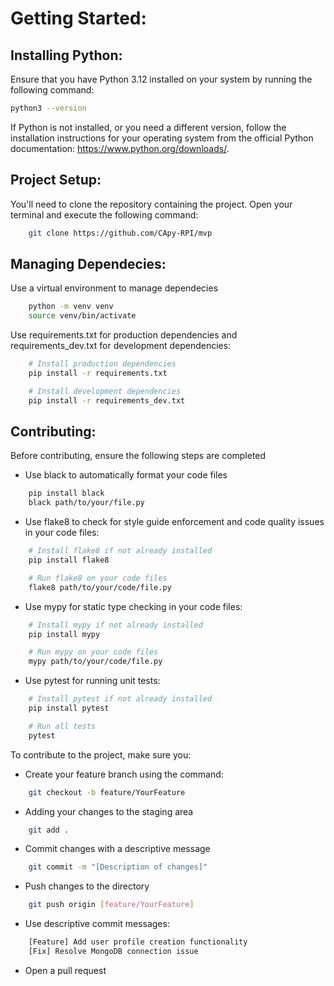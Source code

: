 # Getting Started:

## Installing Python:
Ensure that you have Python 3.12 installed on your system by running the following command:
```bash
python3 --version
```
If Python is not installed, or you need a different version, follow the installation instructions for
your operating system from the official Python documentation: https://www.python.org/downloads/.

## Project Setup:
You'll need to clone the repository containing the project. Open your terminal and execute the following command:
```bash 
    git clone https://github.com/CApy-RPI/mvp
``` 
## Managing Dependecies:
Use a virtual environment to manage dependecies
```bash
    python -m venv venv
    source venv/bin/activate
```

Use requirements.txt for production dependencies and requirements_dev.txt for development dependencies:
```bash
    # Install production dependencies
    pip install -r requirements.txt

    # Install development dependencies
    pip install -r requirements_dev.txt
```

## Contributing:
Before contributing, ensure the following steps are completed
- Use black to automatically format your code files
```bash
    pip install black
    black path/to/your/file.py
```
- Use flake8 to check for style guide enforcement and code quality issues in your code files:
```bash
    # Install flake8 if not already installed
    pip install flake8

    # Run flake8 on your code files
    flake8 path/to/your/code/file.py
```
- Use mypy for static type checking in your code files:
```bash
    # Install mypy if not already installed
    pip install mypy

    # Run mypy on your code files
    mypy path/to/your/code/file.py
```
- Use pytest for running unit tests:
```bash
    # Install pytest if not already installed
    pip install pytest

    # Run all tests
    pytest
```
To contribute to the project, make sure you:
- Create your feature branch using the command:
```bash
    git checkout -b feature/YourFeature
```
- Adding your changes to the staging area
```bash
    git add .
```
- Commit changes with a descriptive message
```bash
    git commit -m "[Description of changes]"
```
- Push changes to the directory
```bash
    git push origin [feature/YourFeature]
```
- Use descriptive commit messages:
```bash
    [Feature] Add user profile creation functionality
    [Fix] Resolve MongoDB connection issue
```
- Open a pull request

